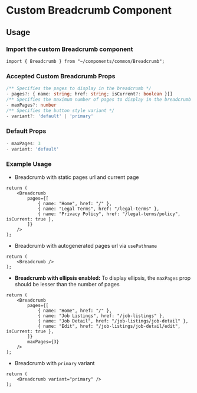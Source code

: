 # Custom Breadcrumb Component

## Usage

### Import the custom Breadcrumb component

```tsx
import { Breadcrumb } from "~/components/common/Breadcrumb";
```

### Accepted Custom Breadcrumb Props

```ts
/** Specifies the pages to display in the breadcrumb */
- pages?: { name: string; href: string; isCurrent?: boolean }[]
/** Specifies the maximum number of pages to display in the breadcrumb */
- maxPages?: number
/** Specifies the button style variant */
- variant?: 'default' | 'primary'
```

### Default Props

```ts
- maxPages: 3
- variant: 'default'
```

### Example Usage

- Breadcrumb with static pages url and current page

```tsx
return (
    <Breadcrumb
        pages={[
            { name: "Home", href: "/" },
            { name: "Legal Terms", href: "/legal-terms" },
            { name: "Privacy Policy", href: "/legal-terms/policy", isCurrent: true },
        ]}
    />
);
```

- Breadcrumb with autogenerated pages url via `usePathname`

```tsx
return (
    <Breadcrumb />
);
```

- **Breadcrumb with ellipsis enabled:**
  To display ellipsis, the `maxPages` prop should be lesser than the number of pages

```tsx
return (
    <Breadcrumb
        pages={[
            { name: "Home", href: "/" },
            { name: "Job Listings", href: "/job-listings" },
            { name: "Job Detail", href: "/job-listings/job-detail" },
            { name: "Edit", href: "/job-listings/job-detail/edit", isCurrent: true },
        ]}
        maxPages={3}
    />
);
```

- Breadcrumb with `primary` variant

```tsx
return (
    <Breadcrumb variant="primary" />
);
```
